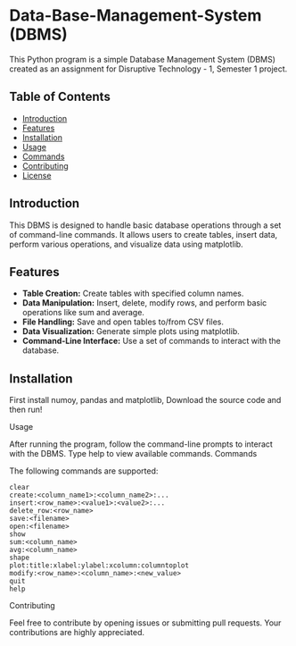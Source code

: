 # Data-Base-Management-System (DBMS)

This Python program is a simple Database Management System (DBMS) created as an assignment for Disruptive Technology - 1, Semester 1 project.

## Table of Contents

- [Introduction](#introduction)
- [Features](#features)
- [Installation](#installation)
- [Usage](#usage)
- [Commands](#commands)
- [Contributing](#contributing)
- [License](#license)

## Introduction

This DBMS is designed to handle basic database operations through a set of command-line commands. It allows users to create tables, insert data, perform various operations, and visualize data using matplotlib.

## Features

- **Table Creation:** Create tables with specified column names.
- **Data Manipulation:** Insert, delete, modify rows, and perform basic operations like sum and average.
- **File Handling:** Save and open tables to/from CSV files.
- **Data Visualization:** Generate simple plots using matplotlib.
- **Command-Line Interface:** Use a set of commands to interact with the database.

## Installation

First install numoy, pandas and matplotlib, Download the source code and then run!

Usage

After running the program, follow the command-line prompts to interact with the DBMS. Type help to view available commands.
Commands

The following commands are supported:

    clear
    create:<column_name1>:<column_name2>:...
    insert:<row_name>:<value1>:<value2>:...
    delete_row:<row_name>
    save:<filename>
    open:<filename>
    show
    sum:<column_name>
    avg:<column_name>
    shape
    plot:title:xlabel:ylabel:xcolumn:columntoplot
    modify:<row_name>:<column_name>:<new_value>
    quit
    help

Contributing

Feel free to contribute by opening issues or submitting pull requests. Your contributions are highly appreciated.

